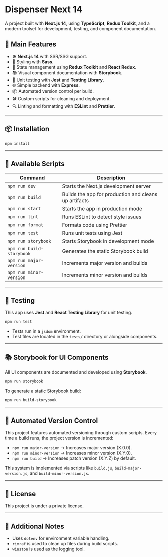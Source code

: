 # Dispenser Next 14

A project built with **Next.js 14**, using **TypeScript**, **Redux Toolkit**, and a modern toolset for development, testing, and component documentation.

## 🚀 Main Features

- ⚙️ **Next.js 14** with SSR/SSG support.
- 💅 Styling with **Sass**.
- 🧠 State management using **Redux Toolkit** and **React Redux**.
- 📚 Visual component documentation with **Storybook**.
- 🧪 Unit testing with **Jest** and **Testing Library**.
- 🌐 Simple backend with **Express**.
- 📦 Automated version control per build.
- 🛠️ Custom scripts for cleaning and deployment.
- 🔍 Linting and formatting with **ESLint** and **Prettier**.

---

## 📦 Installation

```bash
npm install
```

---

## 🔧 Available Scripts

| Command                   | Description                                              |
|---------------------------|----------------------------------------------------------|
| `npm run dev`             | Starts the Next.js development server                    |
| `npm run build`           | Builds the app for production and cleans up artifacts    |
| `npm run start`           | Starts the app in production mode                        |
| `npm run lint`            | Runs ESLint to detect style issues                       |
| `npm run format`          | Formats code using Prettier                              |
| `npm run test`            | Runs unit tests using Jest                               |
| `npm run storybook`       | Starts Storybook in development mode                     |
| `npm run build-storybook` | Generates the static Storybook build                     |
| `npm run major-version`   | Increments major version and builds                      |
| `npm run minor-version`   | Increments minor version and builds                      |

---

## 🧪 Testing

This app uses **Jest** and **React Testing Library** for unit testing.

```bash
npm run test
```

- Tests run in a `jsdom` environment.
- Test files are located in the `tests/` directory or alongside components.

---

## 📚 Storybook for UI Components

All UI components are documented and developed using **Storybook**.

```bash
npm run storybook
```

To generate a static Storybook build:

```bash
npm run build-storybook
```

---

## 📌 Automated Version Control

This project features automated versioning through custom scripts. Every time a build runs, the project version is incremented:

- `npm run major-version` → Increases major version (X.0.0).
- `npm run minor-version` → Increases minor version (X.Y.0).
- `npm run build`         → Increases patch version (X.Y.Z) by default.

This system is implemented via scripts like `build.js`, `build-major-version.js`, and `build-minor-version.js`.

---

## 📄 License

This project is under a private license.

---

## 🧠 Additional Notes

- Uses `dotenv` for environment variable handling.
- `rimraf` is used to clean up files during build scripts.
- `winston` is used as the logging tool.
